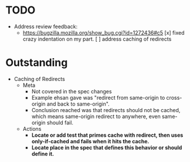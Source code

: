 
# TODO #

* Address review feedback:
  * https://bugzilla.mozilla.org/show_bug.cgi?id=1272436#c5
    [x] fixed crazy indentation on my part.
    [ ] address caching of redirects

# Outstanding #

* Caching of Redirects
  * Meta
    * Not covered in the spec changes
    * Example ehsan gave was "redirect from same-origin to cross-origin and back
      to same-origin".
    * Conclusion reached was that redirects should not be cached, which means
      same-origin redirect to anywhere, even same-origin should fail.
  * Actions
    * **Locate or add test that primes cache with redirect, then uses
      only-if-cached and fails when it hits the cache.**
    * **Locate place in the spec that defines this behavior or should define
      it.**

